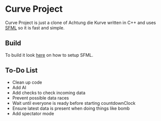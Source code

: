 Curve Project
===================
Curve Project is just a clone of Achtung die Kurve written in C++ and uses [SFML](https://github.com/LaurentGomila/SFML) so it is fast and simple.

Build
-------
To build it look [here](http://sfml-dev.org/tutorials/2.2/) on how to setup SFML.

To-Do List
----------------------------
* Clean up code
* Add AI
* Add checks to check incoming data
* Prevent possible data races
* Wait until everyone is ready before starting countdownClock
* Ensure latest data is present when doing things like bomb
* Add spectator mode
